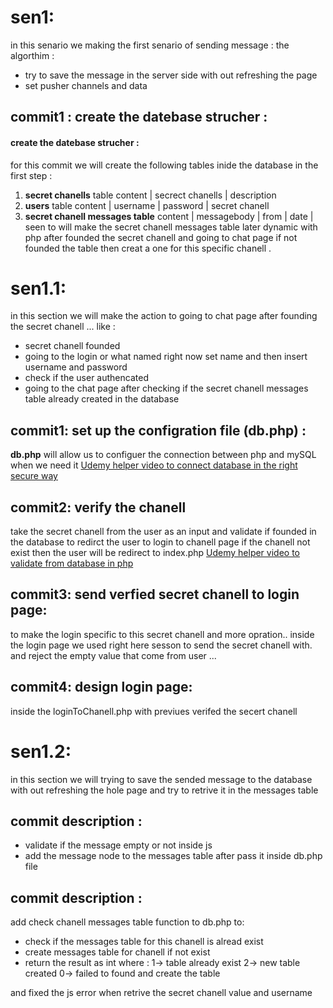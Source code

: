 # sen1: 
in this senario we making the first senario of sending message : 
the algorthim :

- try to save the message in the server side with out refreshing the page 
- set pusher channels and data 

## commit1 : create the datebase strucher :

#### create the datebase strucher :
for this commit we will create the following tables inide the database in the first step :
1. **secret chanells** table content | secrect chanells | description
2. **users** table content | username | password | secret chanell 
3. **secret chanell messages table** content | messagebody | from | date | seen to
will make the secret chanell messages table later dynamic with php after founded the secret chanell and going to chat page if not founded the table then creat a one for this specific chanell .

# sen1.1:
in this section we will make the action to going to chat page after founding the secret chanell ... like : 
- secret chanell founded
- going to the login or what named right now set name and then insert username and password 
- check if the user authencated 
- going to the chat page after checking if the secret chanell messages table already created in the database 

## commit1: set up the configration file (db.php) :
**db.php** will allow us to configuer the connection between php and mySQL when we need it 
[Udemy helper video to connect database in the right secure way](https://www.udemy.com/php-for-complete-beginners-includes-msql-object-oriented/learn/lecture/2507948#overview)

## commit2: verify the chanell
take the secret chanell from the user as an input and validate if founded in the database to redirct the user to login to chanell page if the chanell not exist then the user will be redirect to index.php 
[Udemy helper video to validate from database in php](https://www.udemy.com/php-for-complete-beginners-includes-msql-object-oriented/learn/lecture/2559712#overview)

## commit3: send verfied secret chanell to login page:
to make the login specific to this secret chanell and more opration.. inside the login page we used right here sesson to send the secret chanell with. and reject the empty value that come from user ...

## commit4: design login page:
inside the loginToChanell.php  with previues verifed the secert chanell 


# sen1.2:
in this section we will trying to save the sended message to the database with out refreshing the hole page and try to retrive it in the messages table 

## commit description : 
- validate if the message empty or not inside js
- add the message node to the messages table after pass it inside db.php file

## commit description :
add check chanell messages table function to db.php to:
- check if the messages table for this chanell is alread exist 
- create messages table for chanell if not exist 
- return the result as int where : 1-> table already exist 2-> new table created 0-> failed to found and create the table

and fixed the js error when retrive the secret chanell value and username
